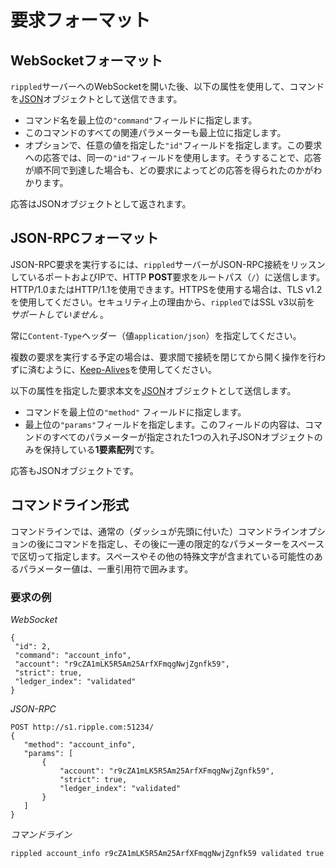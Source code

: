 # 要求フォーマット

## WebSocketフォーマット  

`rippled`サーバーへのWebSocketを開いた後、以下の属性を使用して、コマンドを[JSON](https://en.wikipedia.org/wiki/JSON)オブジェクトとして送信できます。

* コマンド名を最上位の`"command"`フィールドに指定します。
* このコマンドのすべての関連パラメーターも最上位に指定します。
* オプションで、任意の値を指定した`"id"`フィールドを指定します。この要求への応答では、同一の`"id"`フィールドを使用します。そうすることで、応答が順不同で到達した場合も、どの要求によってどの応答を得られたのかがわかります。

応答はJSONオブジェクトとして返されます。

## JSON-RPCフォーマット

JSON-RPC要求を実行するには、`rippled`サーバーがJSON-RPC接続をリッスンしているポートおよびIPで、HTTP **POST**要求をルートパス（`/`）に送信します。HTTP/1.0またはHTTP/1.1を使用できます。HTTPSを使用する場合は、TLS v1.2を使用してください。セキュリティ上の理由から、`rippled`ではSSL v3以前を _サポートしていません_ 。

常に`Content-Type`ヘッダー（値`application/json`）を指定してください。

複数の要求を実行する予定の場合は、要求間で接続を閉じてから開く操作を行わずに済むように、[Keep-Alives](http://tools.ietf.org/html/rfc7230#section-6.3)を使用してください。

以下の属性を指定した要求本文を[JSON](https://en.wikipedia.org/wiki/JSON)オブジェクトとして送信します。

* コマンドを最上位の`"method"` フィールドに指定します。
* 最上位の`"params"`フィールドを指定します。このフィールドの内容は、コマンドのすべてのパラメーターが指定された1つの入れ子JSONオブジェクトのみを保持している**1要素配列**です。

応答もJSONオブジェクトです。

## コマンドライン形式

コマンドラインでは、通常の（ダッシュが先頭に付いた）コマンドラインオプションの後にコマンドを指定し、その後に一連の限定的なパラメーターをスペースで区切って指定します。スペースやその他の特殊文字が含まれている可能性のあるパラメーター値は、一重引用符で囲みます。

### 要求の例

<!-- MULTICODE_BLOCK_START -->

*WebSocket*

```
{
 "id": 2,
 "command": "account_info",
 "account": "r9cZA1mLK5R5Am25ArfXFmqgNwjZgnfk59",
 "strict": true,
 "ledger_index": "validated"
}
```

*JSON-RPC*

```
POST http://s1.ripple.com:51234/
{
   "method": "account_info",
   "params": [
       {
           "account": "r9cZA1mLK5R5Am25ArfXFmqgNwjZgnfk59",
           "strict": true,
           "ledger_index": "validated"
       }
   ]
}
```

*コマンドライン*

```
rippled account_info r9cZA1mLK5R5Am25ArfXFmqgNwjZgnfk59 validated true
```

<!-- MULTICODE_BLOCK_END -->
